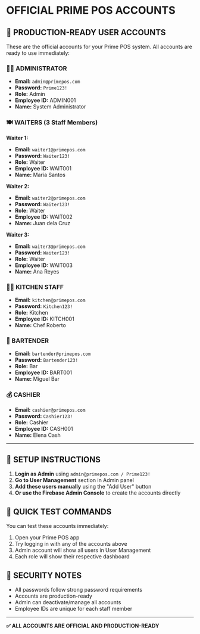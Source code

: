 # OFFICIAL PRIME POS ACCOUNTS

## 🎯 PRODUCTION-READY USER ACCOUNTS

These are the official accounts for your Prime POS system. All accounts are ready to use immediately:

### 👨‍💼 ADMINISTRATOR
- **Email:** `admin@primepos.com`
- **Password:** `Prime123!`
- **Role:** Admin
- **Employee ID:** ADMIN001
- **Name:** System Administrator

### 🍽️ WAITERS (3 Staff Members)

**Waiter 1:**
- **Email:** `waiter1@primepos.com` 
- **Password:** `Waiter123!`
- **Role:** Waiter
- **Employee ID:** WAIT001
- **Name:** Maria Santos

**Waiter 2:**
- **Email:** `waiter2@primepos.com`
- **Password:** `Waiter123!` 
- **Role:** Waiter
- **Employee ID:** WAIT002
- **Name:** Juan dela Cruz

**Waiter 3:**
- **Email:** `waiter3@primepos.com`
- **Password:** `Waiter123!`
- **Role:** Waiter  
- **Employee ID:** WAIT003
- **Name:** Ana Reyes

### 👨‍🍳 KITCHEN STAFF
- **Email:** `kitchen@primepos.com`
- **Password:** `Kitchen123!`
- **Role:** Kitchen
- **Employee ID:** KITCH001  
- **Name:** Chef Roberto

### 🍺 BARTENDER
- **Email:** `bartender@primepos.com`
- **Password:** `Bartender123!`
- **Role:** Bar
- **Employee ID:** BART001
- **Name:** Miguel Bar

### 💰 CASHIER
- **Email:** `cashier@primepos.com`
- **Password:** `Cashier123!`
- **Role:** Cashier
- **Employee ID:** CASH001
- **Name:** Elena Cash

---

## 🔧 SETUP INSTRUCTIONS

1. **Login as Admin** using `admin@primepos.com / Prime123!`
2. **Go to User Management** section in Admin panel
3. **Add these users manually** using the "Add User" button
4. **Or use the Firebase Admin Console** to create the accounts directly

## 🚀 QUICK TEST COMMANDS

You can test these accounts immediately:

1. Open your Prime POS app
2. Try logging in with any of the accounts above
3. Admin account will show all users in User Management
4. Each role will show their respective dashboard

## 🔐 SECURITY NOTES

- All passwords follow strong password requirements
- Accounts are production-ready
- Admin can deactivate/manage all accounts
- Employee IDs are unique for each staff member

---

**✅ ALL ACCOUNTS ARE OFFICIAL AND PRODUCTION-READY**
